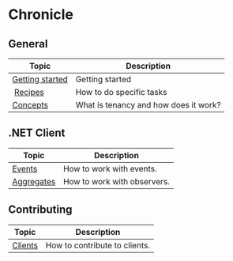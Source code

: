 # Chronicle

## General

| Topic | Description |
| ------- | ----------- |
| [Getting started](./get-started) | Getting started |
| [Recipes](./recipes/index.md) | How to do specific tasks |
| [Concepts](./concepts/index.md) | What is tenancy and how does it work? |

## .NET Client

| Topic | Description |
| ------- | ----------- |
| [Events](./clients/dotnet/events/events.md) | How to work with events. |
| [Aggregates](./clients/dotnet/aggregates/aggregate-root.md) | How to work with observers. |

## Contributing

| Topic | Description |
| ------- | ----------- |
| [Clients](./contributing/clients/index.md) | How to contribute to clients. |
